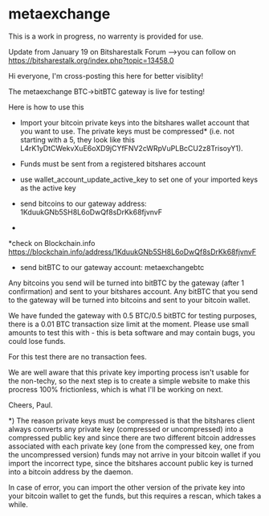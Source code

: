 metaexchange
============

This is a work in progress, no warrenty is provided for use.

Update from January 19 on Bitsharestalk Forum -->you can follow on https://bitsharestalk.org/index.php?topic=13458.0

Hi everyone, I'm cross-posting this here for better visiblity!

The metaexchange BTC->bitBTC gateway is live for testing!

Here is how to use this

* Import your bitcoin private keys into the bitshares wallet account that you want to use. The private keys must be compressed* (i.e. not starting with a 5, they look like this L4rK1yDtCWekvXuE6oXD9jCYfFNV2cWRpVuPLBcCU2z8TrisoyY1).

* Funds must be sent from a registered bitshares account

* use wallet_account_update_active_key to set one of your imported keys as the active key

* send bitcoins to our gateway address: 1KduukGNb5SH8L6oDwQf8sDrKk68fjvnvF
* 
*check on Blockchain.info https://blockchain.info/address/1KduukGNb5SH8L6oDwQf8sDrKk68fjvnvF

* send bitBTC to our gateway account: metaexchangebtc

Any bitcoins you send will be turned into bitBTC by the gateway (after 1 confirmation) and sent to your bitshares account. Any bitBTC that you send to the gateway will be turned into bitcoins and sent to your bitcoin wallet.

We have funded the gateway with 0.5 BTC/0.5 bitBTC for testing purposes, there is a 0.01 BTC transaction size limit at the moment. Please use small amounts to test this with - this is beta software and may contain bugs, you could lose funds.

For this test there are no transaction fees.

We are well aware that this private key importing process isn't usable for the non-techy, so the next step is to create a simple website to make this procress 100% frictionless, which is what I'll be working on next.

Cheers, Paul.

*) The reason private keys must be compressed is that the bitshares client always converts any private key (compressed or uncompressed) into a compressed public key and since there are two different bitcoin addresses associated with each private key (one from the compressed key, one from the uncompressed version) funds may not arrive in your bitcoin wallet if you import the incorrect type, since the bitshares account public key is turned into a bitcoin address by the daemon.

In case of error, you can import the other version of the private key into your bitcoin wallet to get the funds, but this requires a rescan, which takes a while.
